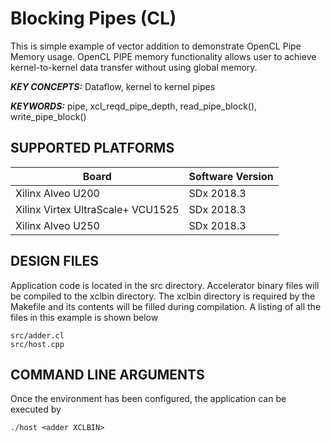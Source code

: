 Blocking Pipes (CL)
======================

This is simple example of vector addition to demonstrate OpenCL Pipe Memory usage. OpenCL PIPE memory functionality allows user to achieve kernel-to-kernel data transfer without using global memory.

***KEY CONCEPTS:*** Dataflow, kernel to kernel pipes

***KEYWORDS:*** pipe, xcl_reqd_pipe_depth, read_pipe_block(), write_pipe_block()

## SUPPORTED PLATFORMS
Board | Software Version
------|-----------------
Xilinx Alveo U200|SDx 2018.3
Xilinx Virtex UltraScale+ VCU1525|SDx 2018.3
Xilinx Alveo U250|SDx 2018.3


##  DESIGN FILES
Application code is located in the src directory. Accelerator binary files will be compiled to the xclbin directory. The xclbin directory is required by the Makefile and its contents will be filled during compilation. A listing of all the files in this example is shown below

```
src/adder.cl
src/host.cpp
```

##  COMMAND LINE ARGUMENTS
Once the environment has been configured, the application can be executed by
```
./host <adder XCLBIN>
```

